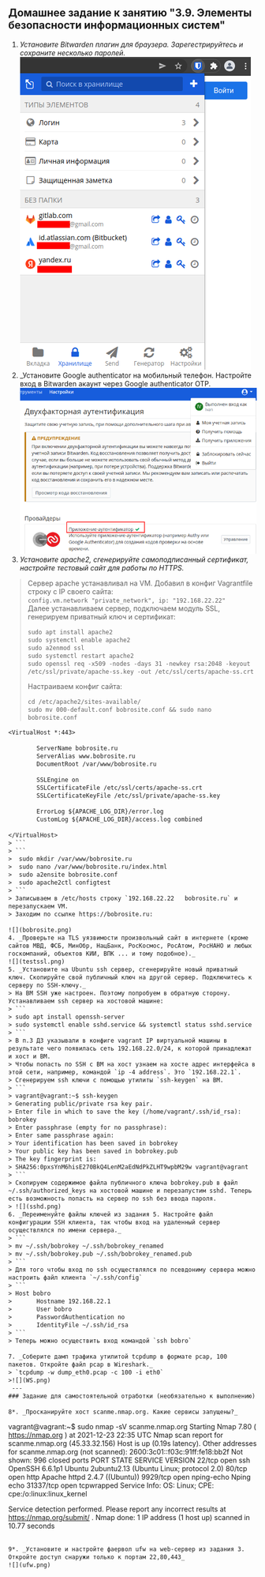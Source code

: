 ## Домашнее задание к занятию "3.9. Элементы безопасности информационных систем"

1. _Установите Bitwarden плагин для браузера. Зарегестрируйтесь и сохраните несколько паролей._  
![](bitwarden.png)
2. _Установите Google authenticator на мобильный телефон. Настройте вход в Bitwarden акаунт через Google authenticator OTP.
![](GA.png)
3. _Установите apache2, сгенерируйте самоподписанный сертификат, настройте тестовый сайт для работы по HTTPS._  
> Сервер apache устанавливал на VM. Добавил в конфиг Vagrantfile строку с IP своего сайта:  
> `config.vm.network "private_network", ip: "192.168.22.22"`  
> Далее устанавливаем сервер, подключаем модуль SSL, генерируем приватный ключ и сертификат:  
> ```
> sudo apt install apache2
> sudo systemctl enable apache2
> sudo a2enmod ssl
> sudo systemctl restart apache2
> sudo openssl req -x509 -nodes -days 31 -newkey rsa:2048 -keyout /etc/ssl/private/apache-ss.key -out /etc/ssl/certs/apache-ss.crt
> ```
> Настраиваем конфиг сайта:
> ```
> cd /etc/apache2/sites-available/  
> sudo mv 000-default.conf bobrosite.conf && sudo nano bobrosite.conf  
> ```

```
<VirtualHost *:443>

        ServerName bobrosite.ru
        ServerAlias www.bobrosite.ru
        DocumentRoot /var/www/bobrosite.ru

        SSLEngine on
        SSLCertificateFile /etc/ssl/certs/apache-ss.crt
        SSLCertificateKeyFile /etc/ssl/private/apache-ss.key

        ErrorLog ${APACHE_LOG_DIR}/error.log
        CustomLog ${APACHE_LOG_DIR}/access.log combined
        
</VirtualHost>
> ```
> ```
>  sudo mkdir /var/www/bobrosite.ru
>  sudo nano /var/www/bobrosite.ru/index.html
>  sudo a2ensite bobrosite.conf
>  sudo apache2ctl configtest
> ```
> Записываем в /etc/hosts строку `192.168.22.22   bobrosite.ru` и перезапускаем VM.  
> Заходим по ссылке https://bobrosite.ru:

![](bobrosite.png)
4. _Проверьте на TLS уязвимости произвольный сайт в интернете (кроме сайтов МВД, ФСБ, МинОбр, НацБанк, РосКосмос, РосАтом, РосНАНО и любых госкомпаний, объектов КИИ, ВПК ... и тому подобное)._    
![](testssl.png)
5. _Установите на Ubuntu ssh сервер, сгенерируйте новый приватный ключ. Скопируйте свой публичный ключ на другой сервер. Подключитесь к серверу по SSH-ключу._
> На ВМ SSH уже настроен. Поэтому попробуем в обратную сторону. Устанавливаем ssh сервер на хостовой машине:    
> ```
> sudo apt install openssh-server
> sudo systemctl enable sshd.service && systemctl status sshd.service 
> ```
> В п.3 ДЗ указывали в конфиге vagrant IP виртуальной машины в результате чего появилась сеть 192.168.22.0/24, к которой принадлежат и хост и ВМ.  
> Чтобы попасть по SSH с ВМ на хост узнаем на хосте адрес интерфейса в этой сети, например, командой `ip -4 address`. Это `192.168.22.1`.  
> Сгенерируем ssh ключи c помощью утилиты `ssh-keygen` на ВМ.  
> ```
> vagrant@vagrant:~$ ssh-keygen
> Generating public/private rsa key pair.
> Enter file in which to save the key (/home/vagrant/.ssh/id_rsa): bobrokey
> Enter passphrase (empty for no passphrase): 
> Enter same passphrase again: 
> Your identification has been saved in bobrokey
> Your public key has been saved in bobrokey.pub
> The key fingerprint is:
> SHA256:0pxsYnM6hisE270BkQ4LenM2aEdNdPkZLHT9wpbM29w vagrant@vagrant
> ```
> Скопируем содержимое файла публичного ключа bobrokey.pub в файл ~/.ssh/authorized_keys на хостовой машине и перезапустим sshd. Теперь есть возможность попасть на сервер по ssh без ввода пароля.    
> ![](sshd.png) 
6. _Переименуйте файлы ключей из задания 5. Настройте файл конфигурации SSH клиента, так чтобы вход на удаленный сервер осуществлялся по имени сервера._  
> ```
> mv ~/.ssh/bobrokey ~/.ssh/bobrokey_renamed
> mv ~/.ssh/bobrokey.pub ~/.ssh/bobrokey_renamed.pub
> ```
> Для того чтобы вход по ssh осуществлялся по псевдониму сервера можно настроить файл клиента `~/.ssh/config`  
> ```
> Host bobro
>       Hostname 192.168.22.1
>       User bobro
>       PasswordAuthentication no
>       IdentityFile ~/.ssh/id_rsa
> ```
> Теперь можно осуществить вход командой `ssh bobro`  

7. _Соберите дамп трафика утилитой tcpdump в формате pcap, 100 пакетов. Откройте файл pcap в Wireshark._  
> `tcpdump -w dump_eth0.pcap -c 100 -i eth0`  
>![](WS.png)
 ---
### Задание для самостоятельной отработки (необязательно к выполнению)

8*. _Просканируйте хост scanme.nmap.org. Какие сервисы запущены?_  
```
vagrant@vagrant:~$ sudo nmap -sV scanme.nmap.org
Starting Nmap 7.80 ( https://nmap.org ) at 2021-12-23 22:35 UTC
Nmap scan report for scanme.nmap.org (45.33.32.156)
Host is up (0.19s latency).
Other addresses for scanme.nmap.org (not scanned): 2600:3c01::f03c:91ff:fe18:bb2f
Not shown: 996 closed ports
PORT      STATE SERVICE    VERSION
22/tcp    open  ssh        OpenSSH 6.6.1p1 Ubuntu 2ubuntu2.13 (Ubuntu Linux; protocol 2.0)
80/tcp    open  http       Apache httpd 2.4.7 ((Ubuntu))
9929/tcp  open  nping-echo Nping echo
31337/tcp open  tcpwrapped
Service Info: OS: Linux; CPE: cpe:/o:linux:linux_kernel

Service detection performed. Please report any incorrect results at https://nmap.org/submit/ .
Nmap done: 1 IP address (1 host up) scanned in 10.77 seconds
```

9*. _Установите и настройте фаервол ufw на web-сервер из задания 3. Откройте доступ снаружи только к портам 22,80,443_ 
![](ufw.png)